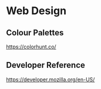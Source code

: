 # Web Design
## Colour Palettes
https://colorhunt.co/

## Developer Reference
https://developer.mozilla.org/en-US/
